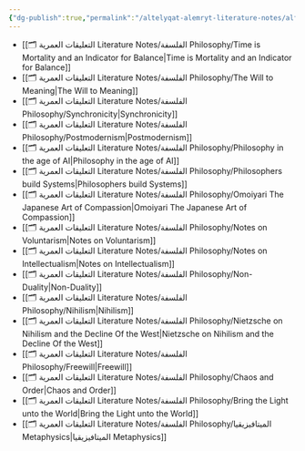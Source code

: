 ```yaml
---
{"dg-publish":true,"permalink":"/altelyqat-alemryt-literature-notes/alflsft-philosophy/alflsft-philosophy/"}
---
```



-  [[🗂️ التعليقات العمرية Literature Notes/الفلسفة Philosophy/Time is Mortality and an Indicator for Balance\|Time is Mortality and an Indicator for Balance]]
-  [[🗂️ التعليقات العمرية Literature Notes/الفلسفة Philosophy/The Will to Meaning\|The Will to Meaning]]
-  [[🗂️ التعليقات العمرية Literature Notes/الفلسفة Philosophy/Synchronicity\|Synchronicity]]
-  [[🗂️ التعليقات العمرية Literature Notes/الفلسفة Philosophy/Postmodernism\|Postmodernism]]
-  [[🗂️ التعليقات العمرية Literature Notes/الفلسفة Philosophy/Philosophy in the age of AI\|Philosophy in the age of AI]]
-  [[🗂️ التعليقات العمرية Literature Notes/الفلسفة Philosophy/Philosophers build Systems\|Philosophers build Systems]]
-  [[🗂️ التعليقات العمرية Literature Notes/الفلسفة Philosophy/Omoiyari The Japanese Art of Compassion\|Omoiyari The Japanese Art of Compassion]]
-  [[🗂️ التعليقات العمرية Literature Notes/الفلسفة Philosophy/Notes on Voluntarism\|Notes on Voluntarism]]
-  [[🗂️ التعليقات العمرية Literature Notes/الفلسفة Philosophy/Notes on Intellectualism\|Notes on Intellectualism]]
-  [[🗂️ التعليقات العمرية Literature Notes/الفلسفة Philosophy/Non-Duality\|Non-Duality]]
-  [[🗂️ التعليقات العمرية Literature Notes/الفلسفة Philosophy/Nihilism\|Nihilism]]
-  [[🗂️ التعليقات العمرية Literature Notes/الفلسفة Philosophy/Nietzsche on Nihilism and the Decline Of the West\|Nietzsche on Nihilism and the Decline Of the West]]
-  [[🗂️ التعليقات العمرية Literature Notes/الفلسفة Philosophy/Freewill\|Freewill]]
-  [[🗂️ التعليقات العمرية Literature Notes/الفلسفة Philosophy/Chaos and Order\|Chaos and Order]]
-  [[🗂️ التعليقات العمرية Literature Notes/الفلسفة Philosophy/Bring the Light unto the World\|Bring the Light unto the World]]
-  [[🗂️ التعليقات العمرية Literature Notes/الفلسفة Philosophy/الميتافيزيقيا Metaphysics\|الميتافيزيقيا Metaphysics]]

